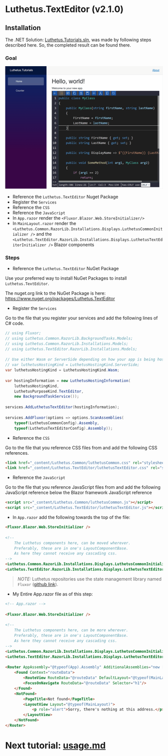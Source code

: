 # Luthetus.TextEditor (v2.1.0)

## Installation

The .NET Solution: [Luthetus.Tutorials.sln](../../Source/Tutorials/Luthetus.Tutorials.sln),
was made by following steps described here. So, the completed result can be found there.

### Goal

![tutorial_Usage-CSharpCompilerServiceTextEditor.gif](../../Images/TextEditor/Gifs/text-editor-tutorial-result.gif)

- Reference the `Luthetus.TextEditor` Nuget Package
- Register the `Services`
- Reference the `CSS`
- Reference the `JavaScript`
- In `App.razor` render the `<Fluxor.Blazor.Web.StoreInitializer/>`
- In `MainLayout.razor` render the `<Luthetus.Common.RazorLib.Installations.Displays.LuthetusCommonInitializer />` and the `<Luthetus.TextEditor.RazorLib.Installations.Displays.LuthetusTextEditorInitializer />` Blazor components

### Steps
- Reference the `Luthetus.TextEditor` NuGet Package

Use your preferred way to install NuGet Packages to install `Luthetus.TextEditor`.

The nuget.org link to the NuGet Package is here: https://www.nuget.org/packages/Luthetus.TextEditor

- Register the `Services`

Go to the file that you register your services and add the following lines of C# code.

```csharp
// using Fluxor;
// using Luthetus.Common.RazorLib.BackgroundTasks.Models;
// using Luthetus.Common.RazorLib.Installations.Models;
// using Luthetus.TextEditor.RazorLib.Installations.Models;

// Use either Wasm or ServerSide depending on how your app is being hosted.
// var luthetusHostingKind = LuthetusHostingKind.ServerSide;
var luthetusHostingKind = LuthetusHostingKind.Wasm;

var hostingInformation = new LuthetusHostingInformation(
    luthetusHostingKind,
    LuthetusPurposeKind.TextEditor,
    new BackgroundTaskService());

services.AddLuthetusTextEditor(hostingInformation);

services.AddFluxor(options => options.ScanAssemblies(
    typeof(LuthetusCommonConfig).Assembly,
    typeof(LuthetusTextEditorConfig).Assembly));
```

- Reference the `CSS`

Go to the file that you reference CSS files from and add the following CSS references.

```html
<link href="_content/Luthetus.Common/luthetusCommon.css" rel="stylesheet" />
<link href="_content/Luthetus.TextEditor/luthetusTextEditor.css" rel="stylesheet" />
```

- Reference the `JavaScript`

Go to the file that you reference JavaScript files from and add the following JavaScript reference below the Blazor framework JavaScript reference

```html
<script src="_content/Luthetus.Common/luthetusCommon.js"></script>
<script src="_content/Luthetus.TextEditor/luthetusTextEditor.js"></script>
```

- In `App.razor` add the following towards the top of the file:

```html
<Fluxor.Blazor.Web.StoreInitializer />

<!--
    The Luthetus components here, can be moved wherever.
    Preferably, these are in one's LayoutComponentBase.
    As here they cannot receive any cascading css.
-->
<Luthetus.Common.RazorLib.Installations.Displays.LuthetusCommonInitializer />
<Luthetus.TextEditor.RazorLib.Installations.Displays.LuthetusTextEditorInitializer />
```

> *NOTE:* Luthetus repositories use the state management library named `Fluxor` ([github link](https://github.com/mrpmorris/Fluxor)).

- My Entire App.razor file as of this step:

```html
<!-- App.razor -->

<Fluxor.Blazor.Web.StoreInitializer />

<!--
    The Luthetus components here, can be more wherever.
    Preferably, these are in one's LayoutComponentBase.
    As here they cannot receive any cascading css.
-->
<Luthetus.Common.RazorLib.Installations.Displays.LuthetusCommonInitializer />
<Luthetus.TextEditor.RazorLib.Installations.Displays.LuthetusTextEditorInitializer />

<Router AppAssembly="@typeof(App).Assembly" AdditionalAssemblies="new [] { typeof(MainLayout).Assembly }">
    <Found Context="routeData">
        <RouteView RouteData="@routeData" DefaultLayout="@typeof(MainLayout)"/>
        <FocusOnNavigate RouteData="@routeData" Selector="h1"/>
    </Found>
    <NotFound>
        <PageTitle>Not found</PageTitle>
        <LayoutView Layout="@typeof(MainLayout)">
            <p role="alert">Sorry, there's nothing at this address.</p>
        </LayoutView>
    </NotFound>
</Router>
```

# Next tutorial: [usage.md](./usage.md)